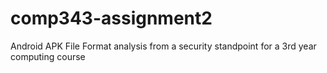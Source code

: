 comp343-assignment2
===================

Android APK File Format analysis from a security standpoint for a 3rd year computing course
